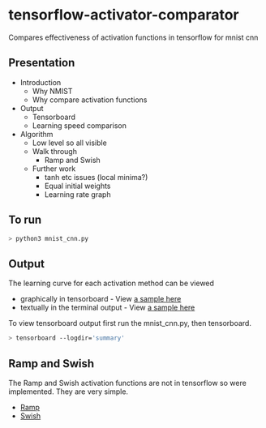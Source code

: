 # tensorflow-activator-comparator
Compares effectiveness of activation functions in tensorflow for mnist cnn


## Presentation
  - Introduction
    - Why NMIST
    - Why compare activation functions
  - Output
    - Tensorboard
    - Learning speed comparison
  - Algorithm
    - Low level so all visible
    - Walk through
      - Ramp and Swish
    - Further work
      - tanh etc issues (local minima?)
      - Equal initial weights
      - Learning rate graph

## To run 
```bash
> python3 mnist_cnn.py
```

## Output
The learning curve for each activation method can be viewed 
 - graphically in tensorboard - View [a sample here](./sample_tensorboard_learning_curve.png)
 - textually in the terminal output - View [a sample here](./sample_terminal_output.txt)


To view tensorboard output first run the mnist_cnn.py, then tensorboard.

```bash
> tensorboard --logdir='summary'
```

## Ramp and Swish
The Ramp and Swish activation functions are not in tensorflow so were implemented.
They are very simple.
  - [Ramp](./ramp_activation_function.png)
  - [Swish](./swish_activation_function.png)


